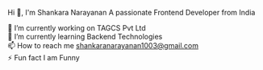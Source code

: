 Hi 👋, I'm Shankara Narayanan
A passionate Frontend Developer from India

🔭 I’m currently working on TAGCS Pvt Ltd<br />
🌱 I’m currently learning Backend Technologies<br />
📫 How to reach me shankaranarayanan1003@gmail.com<br />
⚡ Fun fact I am Funny<br />
